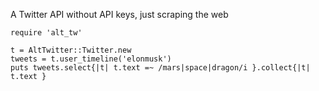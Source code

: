 A Twitter API without API keys, just scraping the web

```
require 'alt_tw'

t = AltTwitter::Twitter.new
tweets = t.user_timeline('elonmusk')
puts tweets.select{|t| t.text =~ /mars|space|dragon/i }.collect{|t| t.text }
```
